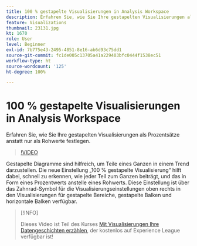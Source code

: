 ```yaml
---
title: 100 % gestapelte Visualisierungen in Analysis Workspace
description: Erfahren Sie, wie Sie Ihre gestapelten Visualisierungen als Prozentsätze anstatt nur als Rohwerte festlegen.
feature: Visualizations
thumbnail: 23131.jpg
kt: 1670
role: User
level: Beginner
exl-id: 7b775e43-2495-4851-8e16-ab6d93c75dd1
source-git-commit: fc1de005c13705a41a229403bfc0444f1538ec51
workflow-type: ht
source-wordcount: '125'
ht-degree: 100%

---
```


# 100 % gestapelte Visualisierungen in Analysis Workspace

Erfahren Sie, wie Sie Ihre gestapelten Visualisierungen als Prozentsätze anstatt nur als Rohwerte festlegen.

>[!VIDEO](https://video.tv.adobe.com/v/23131/?quality=12&learn=on)

Gestapelte Diagramme sind hilfreich, um Teile eines Ganzen in einem Trend darzustellen. Die neue Einstellung „100 % gestapelte Visualisierung“ hilft dabei, schnell zu erkennen, wie jeder Teil zum Ganzen beiträgt, und das in Form eines Prozentwerts anstelle eines Rohwerts. Diese Einstellung ist über das Zahnrad-Symbol für die Visualisierungseinstellungen oben rechts in den Visualisierungen für gestapelte Bereiche, gestapelte Balken und horizontale Balken verfügbar.

>[!INFO]
>
> Dieses Video ist Teil des Kurses [Mit Visualisierungen Ihre Datengeschichten erzählen](https://experienceleague.adobe.com/?recommended=Analytics-U-1-2021.1.visualizations&amp;lang=de), der kostenlos auf Experience League verfügbar ist!
